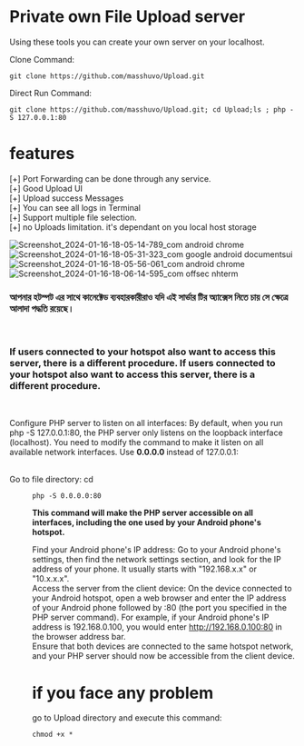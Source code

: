 # Private own File Upload server

Using these tools you can create your own server on your localhost.

Clone Command: 
```
git clone https://github.com/masshuvo/Upload.git
```

Direct Run Command: 
```
git clone https://github.com/masshuvo/Upload.git; cd Upload;ls ; php -S 127.0.0.1:80
```

# features 
[+] Port Forwarding can be done through any service. </br>
[+] Good Upload UI </br>
[+] Upload success Messages </br>
[+] You can see all logs in Terminal </br>
[+] Support multiple file selection. </br>
[+] no Uploads limitation. it's dependant on you local host storage

![Screenshot_2024-01-16-18-05-14-789_com android chrome](https://github.com/masshuvo/Upload/assets/108648096/56cd60d3-5cf7-4079-aba3-83fe758b1405) </br>
![Screenshot_2024-01-16-18-05-31-323_com google android documentsui](https://github.com/masshuvo/Upload/assets/108648096/d2af1bbc-0dce-4a69-802a-4da5eb621264) </br>
![Screenshot_2024-01-16-18-05-56-061_com android chrome](https://github.com/masshuvo/Upload/assets/108648096/584a2c82-064f-42f9-992f-5506fd8f3730) </br>
![Screenshot_2024-01-16-18-06-14-595_com offsec nhterm](https://github.com/masshuvo/Upload/assets/108648096/562d3998-b5ec-4de6-aceb-625092432fc8)

### আপনার হটস্পট এর সাথে কানেক্টেড ব্যবহারকারীরাও যদি এই সার্ভার টির অ্যাক্সেস নিতে চায় সে ক্ষেত্রে আলাদা পদ্ধতি রয়েছে।  
</br>

### If users connected to your hotspot also want to access this server, there is a different procedure.  If users connected to your hotspot also want to access this server, there is a different procedure.  
</br>
<p> Configure PHP server to listen on all interfaces: By default, when you run php -S 127.0.0.1:80, the PHP server only listens on the loopback interface (localhost). You need to modify the command to make it listen on all available network interfaces. Use <b> 0.0.0.0 </b> instead of 127.0.0.1: </p>

</br>
Go to file directory: cd <dir>

```
php -S 0.0.0.0:80
```
<b>This command will make the PHP server accessible on all interfaces, including the one used by your Android phone's hotspot. </b> </br>

Find your Android phone's IP address: Go to your Android phone's settings, then find the network settings section, and look for the IP address of your phone. It usually starts with "192.168.x.x" or "10.x.x.x".
</br>
Access the server from the client device: On the device connected to your Android hotspot, open a web browser and enter the IP address of your Android phone followed by :80 (the port you specified in the PHP server command). For example, if your Android phone's IP address is 192.168.0.100, you would enter http://192.168.0.100:80 in the browser address bar.
</br>
Ensure that both devices are connected to the same hotspot network, and your PHP server should now be accessible from the client device.


# if you face any problem 
go to Upload directory and execute this command: 

```
chmod +x *
```
